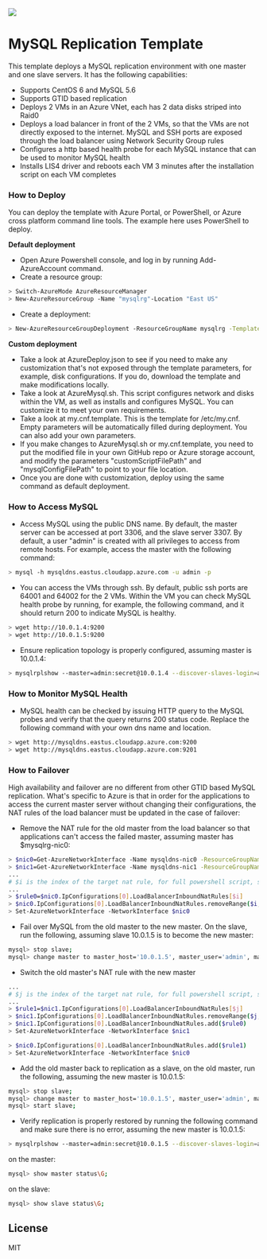 <a href="https://portal.azure.com/#create/Microsoft.Template/uri/https%3A%2F%2Fraw.githubusercontent.com%2Fazure%2Fazure-quickstart-templates%2Fmaster%2Fmysql-replication%2FmainTemplate.json" target="_blank">
    <img src="http://azuredeploy.net/deploybutton.png"/>
</a>

# MySQL Replication Template

This template deploys a MySQL replication environment with one master and one slave servers.  It has the following capabilities:

- Supports CentOS 6 and MySQL 5.6
- Supports GTID based replication
- Deploys 2 VMs in an Azure VNet, each has 2 data disks striped into Raid0
- Deploys a load balancer in front of the 2 VMs, so that the VMs are not directly exposed to the internet.  MySQL and SSH ports are exposed through the load balancer using Network Security Group rules
- Configures a http based health probe for each MySQL instance that can be used to monitor MySQL health
- Installs LIS4 driver and reboots each VM 3 minutes after the installation script on each VM completes

### How to Deploy
You can deploy the template with Azure Portal, or PowerShell, or Azure cross platform command line tools.  The example here uses PowerShell to deploy.

**Default deployment**
* Open Azure Powershell console, and log in by running Add-AzureAccount command.
* Create a resource group:
```sh
> Switch-AzureMode AzureResourceManager
> New-AzureResourceGroup -Name "mysqlrg"-Location "East US"
```
* Create a deployment:
```sh
> New-AzureResourceGroupDeployment -ResourceGroupName mysqlrg -TemplateFile .\azuredeploy.json -TemplateParameterFile .\azuredeploy.parameters.json
```
**Custom deployment**
* Take a look at AzureDeploy.json to see if you need to make any customization that's not exposed through the template parameters, for example, disk configurations.  If you do, download the template and make modifications locally.
* Take a look at AzureMysql.sh.  This script configures network and disks within the VM, as well as installs and configures MySQL. You can customize it to meet your own requirements.
* Take a look at my.cnf.template.  This is the template for /etc/my.cnf.  Empty parameters will be automatically filled during deployment.  You can also add your own parameters.
* If you make changes to AzureMysql.sh or my.cnf.template, you need to put the modified file in your own GitHub repo or Azure storage account, and modify the parameters "customScriptFilePath" and "mysqlConfigFilePath" to point to your file location.
* Once you are done with customization, deploy using the same command as default deployment.

### How to Access MySQL
* Access MySQL using the public DNS name.  By default, the master server can be accessed at port 3306, and the slave server 3307.  By default, a user "admin" is created with all privileges to access from remote hosts. For example, access the master with the following command:
```sh
> mysql -h mysqldns.eastus.cloudapp.azure.com -u admin -p
```
* You can access the VMs through ssh.  By default, public ssh ports are 64001 and 64002 for the 2 VMs. Within the VM you can check MySQL health probe by running, for example, the following command, and it should return 200 to indicate MySQL is healthy.
```sh
> wget http://10.0.1.4:9200
> wget http://10.0.1.5:9200
```
* Ensure replication topology is properly configured, assuming master is 10.0.1.4:
```sh
> mysqlrplshow --master=admin:secret@10.0.1.4 --discover-slaves-login=admin:secret
```

### How to Monitor MySQL Health
* MySQL health can be checked by issuing HTTP query to the MySQL probes and verify that the query returns 200 status code.  Replace the following command with your own dns name and location.
```sh
> wget http://mysqldns.eastus.cloudapp.azure.com:9200
> wget http://mysqldns.eastus.cloudapp.azure.com:9201
```

### How to Failover
High availability and failover are no different from other GTID based MySQL replication.  What's specific to Azure is that in order for the applications to access the current master server without changing their configurations, the NAT rules of the load balancer must be updated in the case of failover:
* Remove the NAT rule for the old master from the load balancer so that applications can't access the failed master, assuming master has $mysqlrg-nic0:
```sh
> $nic0=Get-AzureNetworkInterface -Name mysqldns-nic0 -ResourceGroupName mysqlrg
> $nic1=Get-AzureNetworkInterface -Name mysqldns-nic1 -ResourceGroupName mysqlrg
...
# $i is the index of the target nat rule, for full powershell script, see switchMySQLNatRule.sql
...
> $rule0=$nic0.IpConfigurations[0].LoadBalancerInboundNatRules[$i]
> $nic0.IpConfigurations[0].LoadBalancerInboundNatRules.removeRange($i,1)
> Set-AzureNetworkInterface -NetworkInterface $nic0
```
* Fail over MySQL from the old master to the new master.  On the slave, run the following, assuming slave 10.0.1.5 is to become the new master:
```sh
mysql> stop slave;
mysql> change master to master_host='10.0.1.5', master_user='admin', master_password='secret', master_auto_position=1;
```
* Switch the old master's NAT rule with the new master
```sh
...
# $j is the index of the target nat rule, for full powershell script, see switchMySQLNatRule.sql
...
> $rule1=$nic1.IpConfigurations[0].LoadBalancerInboundNatRules[$j]
> $nic1.IpConfigurations[0].LoadBalancerInboundNatRules.removeRange($j,1)
> $nic1.IpConfigurations[0].LoadBalancerInboundNatRules.add($rule0)
> Set-AzureNetworkInterface -NetworkInterface $nic1

> $nic0.IpConfigurations[0].LoadBalancerInboundNatRules.add($rule1)
> Set-AzureNetworkInterface -NetworkInterface $nic0
```
* Add the old master back to replication as a slave, on the old master, run the following, assuming the new master is 10.0.1.5:
```sh
mysql> stop slave;
mysql> change master to master_host='10.0.1.5', master_user='admin', master_password='secret', master_auto_position=1;
mysql> start slave;
```
* Verify replication is properly restored by running the following command and make sure there is no error, assuming the new master is 10.0.1.5:
```sh
> mysqlrplshow --master=admin:secret@10.0.1.5 --discover-slaves-login=admin:secret
```
on the master:
```sh
mysql> show master status\G;
```
on the slave:
```sh
mysql> show slave status\G;
```


License
----

MIT

